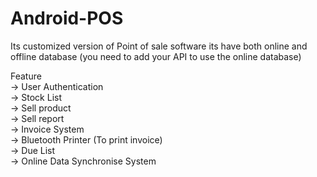 # Android-POS
Its customized version of Point of sale software its have both online and offline database (you need to add your API to use the online database)

Feature </br>
-> User Authentication </br>
-> Stock List </br>
-> Sell product </br>
-> Sell report </br>
-> Invoice System </br>
-> Bluetooth Printer (To print invoice) </br>
-> Due List </br>
-> Online Data Synchronise System </br></br>
